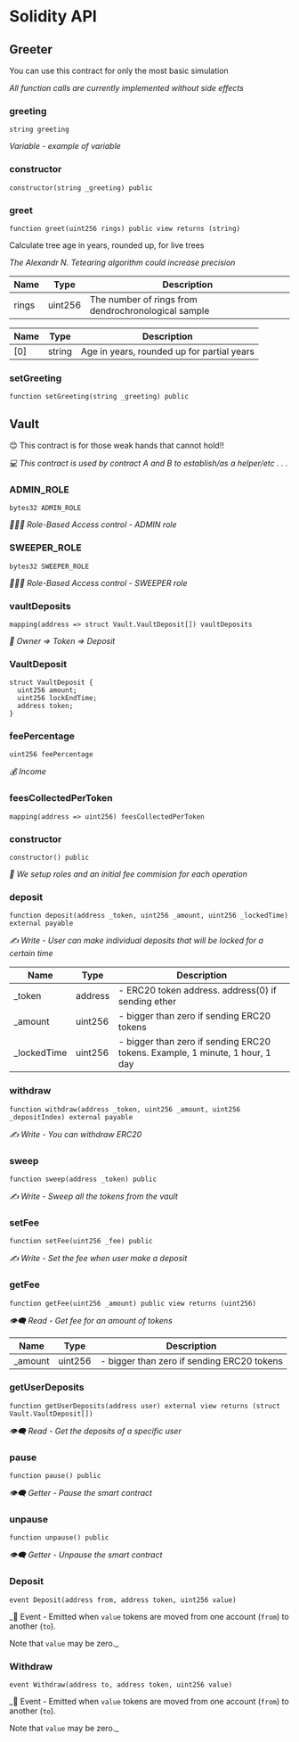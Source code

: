 # Solidity API

## Greeter

You can use this contract for only the most basic simulation

_All function calls are currently implemented without side effects_

### greeting

```solidity
string greeting
```

_Variable - example of variable_

### constructor

```solidity
constructor(string _greeting) public
```

### greet

```solidity
function greet(uint256 rings) public view returns (string)
```

Calculate tree age in years, rounded up, for live trees

_The Alexandr N. Tetearing algorithm could increase precision_

| Name | Type | Description |
| ---- | ---- | ----------- |
| rings | uint256 | The number of rings from dendrochronological sample |

| Name | Type | Description |
| ---- | ---- | ----------- |
| [0] | string | Age in years, rounded up for partial years |

### setGreeting

```solidity
function setGreeting(string _greeting) public
```

## Vault

😊 This contract is for those weak hands that cannot hold!!

_💻 This contract is used by contract A and B to establish/as a helper/etc . . ._

### ADMIN_ROLE

```solidity
bytes32 ADMIN_ROLE
```

_👨‍👩‍👦 Role-Based Access control - ADMIN role_

### SWEEPER_ROLE

```solidity
bytes32 SWEEPER_ROLE
```

_👨‍👩‍👦 Role-Based Access control - SWEEPER role_

### vaultDeposits

```solidity
mapping(address => struct Vault.VaultDeposit[]) vaultDeposits
```

_💸 Owner => Token => Deposit_

### VaultDeposit

```solidity
struct VaultDeposit {
  uint256 amount;
  uint256 lockEndTime;
  address token;
}
```

### feePercentage

```solidity
uint256 feePercentage
```

_💰 Income_

### feesCollectedPerToken

```solidity
mapping(address => uint256) feesCollectedPerToken
```

### constructor

```solidity
constructor() public
```

_🔨 We setup roles and an initial fee commision for each operation_

### deposit

```solidity
function deposit(address _token, uint256 _amount, uint256 _lockedTime) external payable
```

_✍ Write - User can make individual deposits that will be locked for a certain time_

| Name | Type | Description |
| ---- | ---- | ----------- |
| _token | address | - ERC20 token address. address(0) if sending ether |
| _amount | uint256 | - bigger than zero if sending ERC20 tokens |
| _lockedTime | uint256 | - bigger than zero if sending ERC20 tokens. Example, 1 minute, 1 hour, 1 day |

### withdraw

```solidity
function withdraw(address _token, uint256 _amount, uint256 _depositIndex) external payable
```

_✍ Write - You can withdraw ERC20_

### sweep

```solidity
function sweep(address _token) public
```

_✍ Write - Sweep all the tokens from the vault_

### setFee

```solidity
function setFee(uint256 _fee) public
```

_✍ Write - Set the fee when user make a deposit_

### getFee

```solidity
function getFee(uint256 _amount) public view returns (uint256)
```

_👁‍🗨 Read - Get fee for an amount of tokens_

| Name | Type | Description |
| ---- | ---- | ----------- |
| _amount | uint256 | - bigger than zero if sending ERC20 tokens |

### getUserDeposits

```solidity
function getUserDeposits(address user) external view returns (struct Vault.VaultDeposit[])
```

_👁‍🗨 Read - Get the deposits of a specific user_

### pause

```solidity
function pause() public
```

_👁‍🗨 Getter - Pause the smart contract_

### unpause

```solidity
function unpause() public
```

_👁‍🗨 Getter - Unpause the smart contract_

### Deposit

```solidity
event Deposit(address from, address token, uint256 value)
```

_📧 Event - Emitted when `value` tokens are moved from one account (`from`) to
another (`to`).

Note that `value` may be zero._

### Withdraw

```solidity
event Withdraw(address to, address token, uint256 value)
```

_📧 Event - Emitted when `value` tokens are moved from one account (`from`) to
another (`to`).

Note that `value` may be zero._

